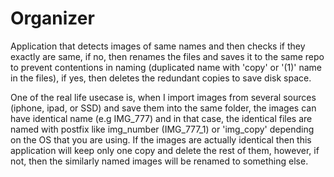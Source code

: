 # Organizer

Application that detects images of same names and then checks if they exactly are same, if no, then renames the files and saves it to the same repo to prevent contentions in naming (duplicated name with 'copy' or '(1)' name in the files), if yes, then deletes the redundant copies to save disk space. 

One of the real life usecase is, when I import images from several sources (iphone, ipad, or SSD) and save them into the same folder, the images can have identical name (e.g IMG_777) and in that case, the identical files are named with postfix like img_number (IMG_777_1) or 'img_copy' depending on the OS that you are using. If the images are actually identical then this application will keep only one copy and delete the rest of them, however, if not, then the similarly named images will be renamed to something else.
